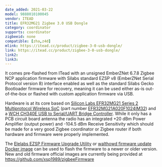 ```yaml
---
date_added: 2021-03-22
model: 9888010100045
vendor: ITEAD
title: EFR32MG21 Zigbee 3.0 USB Dongle
category: coordinator
supports: coordinator
zigbeeid: none
compatible: [zha,z4d]
mlink: https://itead.cc/product/zigbee-3-0-usb-dongle/
link: https://itead.cc/product/zigbee-3-0-usb-dongle/
link2: 
link3: 
---
```

It comes pre-flashed from ITead with an unsigned EmberZNet 6.7.8 Zigbee NCP application firmware with Silabs standard EZSP v8 (EmberZNet Serial Protocol version 8) interface enabled as well as the standard Silabs Gecko Bootloader firmware for recovery, meaning it can be used either as-is out-of-the-box or flashed with custom application firmware via USB.

Hardware is at its core based on [Silicon Labs EFR32MG21 Series 2 Multiprotocol Wireless SoC](https://www.silabs.com/wireless/zigbee/efr32mg21-series-2-socs) (part number [EFR32MG21A020F1024IM32](https://www.silabs.com/wireless/zigbee/efr32mg21-series-2-socs/device.efr32mg21a020f1024im32)) and a [WCH CH340E USB to Serial/UART Bridge Controller](http://www.wch-ic.com/products/CH340.html). While it only has a PCB circuit board antenna the radio has an integrated +20 dBm Power Amplifier (output power) and -104.5 dBm Receive Sensitivity which should be made for a very good Zigbee coordinator or Zigbee router if both hardware and firmware were properly implemented.

The [Elelabs EZSP Firmware Upgrade Utility](https://github.com/Elelabs/elelabs-zigbee-ezsp-utility/) or [walthowd firmware update Docker image](https://github.com/walthowd/husbzb-firmware) can be used to flash the firmware to a newer or older version. New and old firmware official images are currently being provided at https://github.com/xsp1989/zigbeeFirmware
